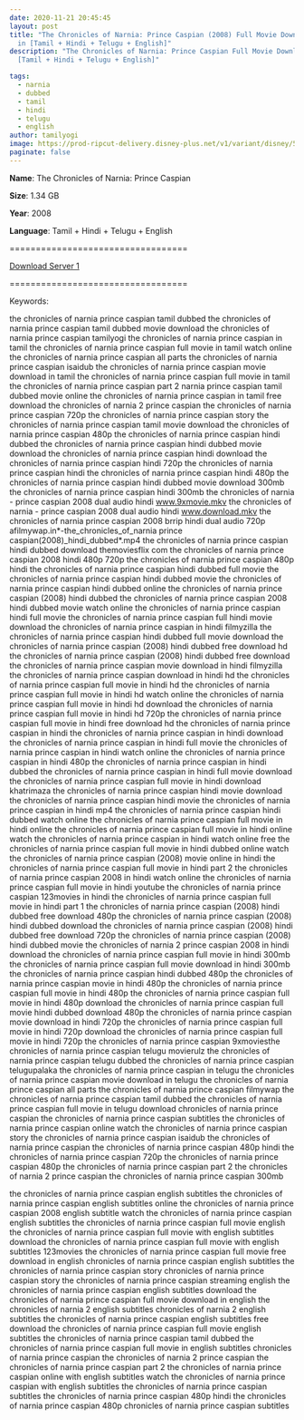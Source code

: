 ```yaml
---
date: 2020-11-21 20:45:45
layout: post
title: "The Chronicles of Narnia: Prince Caspian (2008) Full Movie Download HD
  in [Tamil + Hindi + Telugu + English]"
description: "The Chronicles of Narnia: Prince Caspian Full Movie Download HD in
  [Tamil + Hindi + Telugu + English]"

tags:
  - narnia
  - dubbed
  - tamil
  - hindi
  - telugu
  - english
author: tamilyogi
image: https://prod-ripcut-delivery.disney-plus.net/v1/variant/disney/5AE75EDF316F6865A8B4B5B3287E01A1CE77CFF00E5DD98E32B431DF9373C100
paginate: false
---
```

**Name**: The Chronicles of Narnia: Prince Caspian

**Size**: 1.34 GB

**Year**: 2008

**Language**: Tamil + Hindi + Telugu + English

\==================================

[Download Server 1](https://mega.nz/file/lpUD0YrK#EzuJGxkciaki2Oj3yyq2Smw2cpZp5532OhBNj965lZ0)

[](https://mega.nz/file/lpUD0YrK#EzuJGxkciaki2Oj3yyq2Smw2cpZp5532OhBNj965lZ0)==================================

Keywords:

the chronicles of narnia prince caspian tamil dubbed
the chronicles of narnia prince caspian tamil dubbed movie download
the chronicles of narnia prince caspian tamilyogi
the chronicles of narnia prince caspian in tamil
the chronicles of narnia prince caspian full movie in tamil watch online
the chronicles of narnia prince caspian all parts
the chronicles of narnia prince caspian isaidub
the chronicles of narnia prince caspian movie download in tamil
the chronicles of narnia prince caspian full movie in tamil
the chronicles of narnia prince caspian part 2
narnia prince caspian tamil dubbed movie online
the chronicles of narnia prince caspian in tamil free download
the chronicles of narnia 2 prince caspian
the chronicles of narnia prince caspian 720p
the chronicles of narnia prince caspian story
the chronicles of narnia prince caspian tamil movie download
the chronicles of narnia prince caspian 480p
the chronicles of narnia prince caspian hindi dubbed
the chronicles of narnia prince caspian hindi dubbed movie download
the chronicles of narnia prince caspian hindi download
the chronicles of narnia prince caspian hindi 720p
the chronicles of narnia prince caspian hindi
the chronicles of narnia prince caspian hindi 480p
the chronicles of narnia prince caspian hindi dubbed movie download 300mb
the chronicles of narnia prince caspian hindi 300mb
the chronicles of narnia - prince caspian 2008 dual audio hindi www.9xmovie.mkv
the chronicles of narnia - prince caspian 2008 dual audio hindi www.download.mkv
the chronicles of narnia prince caspian 2008 brrip hindi dual audio 720p
afilmywap.in*\-the_chronicles_of_narnia prince caspian(2008)_hindi_dubbed*.mp4
the chronicles of narnia prince caspian hindi dubbed download
themoviesflix com the chronicles of narnia prince caspian 2008 hindi 480p 720p
the chronicles of narnia prince caspian 480p hindi
the chronicles of narnia prince caspian hindi dubbed full movie
the chronicles of narnia prince caspian hindi dubbed movie
the chronicles of narnia prince caspian hindi dubbed online
the chronicles of narnia prince caspian (2008) hindi dubbed
the chronicles of narnia prince caspian 2008 hindi dubbed movie watch online
the chronicles of narnia prince caspian hindi full movie
the chronicles of narnia prince caspian full hindi movie download
the chronicles of narnia prince caspian in hindi filmyzilla
the chronicles of narnia prince caspian hindi dubbed full movie download
the chronicles of narnia prince caspian (2008) hindi dubbed free download hd
the chronicles of narnia prince caspian (2008) hindi dubbed free download
the chronicles of narnia prince caspian movie download in hindi filmyzilla
the chronicles of narnia prince caspian download in hindi hd
the chronicles of narnia prince caspian full movie in hindi hd
the chronicles of narnia prince caspian full movie in hindi hd watch online
the chronicles of narnia prince caspian full movie in hindi hd download
the chronicles of narnia prince caspian full movie in hindi hd 720p
the chronicles of narnia prince caspian full movie in hindi free download hd
the chronicles of narnia prince caspian in hindi
the chronicles of narnia prince caspian in hindi download
the chronicles of narnia prince caspian in hindi full movie
the chronicles of narnia prince caspian in hindi watch online
the chronicles of narnia prince caspian in hindi 480p
the chronicles of narnia prince caspian in hindi dubbed
the chronicles of narnia prince caspian in hindi full movie download
the chronicles of narnia prince caspian full movie in hindi download khatrimaza
the chronicles of narnia prince caspian hindi movie download
the chronicles of narnia prince caspian hindi movie
the chronicles of narnia prince caspian in hindi mp4
the chronicles of narnia prince caspian hindi dubbed watch online
the chronicles of narnia prince caspian full movie in hindi online
the chronicles of narnia prince caspian full movie in hindi online watch
the chronicles of narnia prince caspian in hindi watch online free
the chronicles of narnia prince caspian full movie in hindi dubbed online
watch the chronicles of narnia prince caspian (2008) movie online in hindi
the chronicles of narnia prince caspian full movie in hindi part 2
the chronicles of narnia prince caspian 2008 in hindi watch online
the chronicles of narnia prince caspian full movie in hindi youtube
the chronicles of narnia prince caspian 123movies in hindi
the chronicles of narnia prince caspian full movie in hindi part 1
the chronicles of narnia prince caspian (2008) hindi dubbed free download 480p
the chronicles of narnia prince caspian (2008) hindi dubbed download
the chronicles of narnia prince caspian (2008) hindi dubbed free download 720p
the chronicles of narnia prince caspian (2008) hindi dubbed movie
the chronicles of narnia 2 prince caspian 2008 in hindi download
the chronicles of narnia prince caspian full movie in hindi 300mb
the chronicles of narnia prince caspian full movie download in hindi 300mb
the chronicles of narnia prince caspian hindi dubbed 480p
the chronicles of narnia prince caspian movie in hindi 480p
the chronicles of narnia prince caspian full movie in hindi 480p
the chronicles of narnia prince caspian full movie in hindi 480p download
the chronicles of narnia prince caspian full movie hindi dubbed download 480p
the chronicles of narnia prince caspian movie download in hindi 720p
the chronicles of narnia prince caspian full movie in hindi 720p download
the chronicles of narnia prince caspian full movie in hindi 720p
the chronicles of narnia prince caspian 9xmoviesthe chronicles of narnia prince caspian telugu movierulz
the chronicles of narnia prince caspian telugu dubbed
the chronicles of narnia prince caspian telugupalaka
the chronicles of narnia prince caspian in telugu
the chronicles of narnia prince caspian movie download in telugu
the chronicles of narnia prince caspian all parts
the chronicles of narnia prince caspian filmywap
the chronicles of narnia prince caspian tamil dubbed
the chronicles of narnia prince caspian full movie in telugu
download chronicles of narnia prince caspian
the chronicles of narnia prince caspian subtitles
the chronicles of narnia prince caspian online watch
the chronicles of narnia prince caspian story
the chronicles of narnia prince caspian isaidub
the chronicles of narnia prince caspian
the chronicles of narnia prince caspian 480p hindi
the chronicles of narnia prince caspian 720p
the chronicles of narnia prince caspian 480p
the chronicles of narnia prince caspian part 2
the chronicles of narnia 2 prince caspian
the chronicles of narnia prince caspian 300mb

the chronicles of narnia prince caspian english subtitles
the chronicles of narnia prince caspian english subtitles online
the chronicles of narnia prince caspian 2008 english subtitle
watch the chronicles of narnia prince caspian english subtitles
the chronicles of narnia prince caspian full movie english
the chronicles of narnia prince caspian full movie with english subtitles download
the chronicles of narnia prince caspian full movie with english subtitles 123movies
the chronicles of narnia prince caspian full movie free download in english
chronicles of narnia prince caspian english subtitles
the chronicles of narnia prince caspian story
chronicles of narnia prince caspian story
the chronicles of narnia prince caspian streaming english
the chronicles of narnia prince caspian english subtitles download
the chronicles of narnia prince caspian full movie download in english
the chronicles of narnia 2 english subtitles
chronicles of narnia 2 english subtitles
the chronicles of narnia prince caspian english subtitles free download
the chronicles of narnia prince caspian full movie english subtitles
the chronicles of narnia prince caspian tamil dubbed
the chronicles of narnia prince caspian full movie in english
subtitles chronicles of narnia prince caspian
the chronicles of narnia 2 prince caspian
the chronicles of narnia prince caspian part 2
the chronicles of narnia prince caspian online with english subtitles
watch the chronicles of narnia prince caspian with english subtitles
the chronicles of narnia prince caspian subtitles
the chronicles of narnia prince caspian 480p hindi
the chronicles of narnia prince caspian 480p
chronicles of narnia prince caspian subtitles
